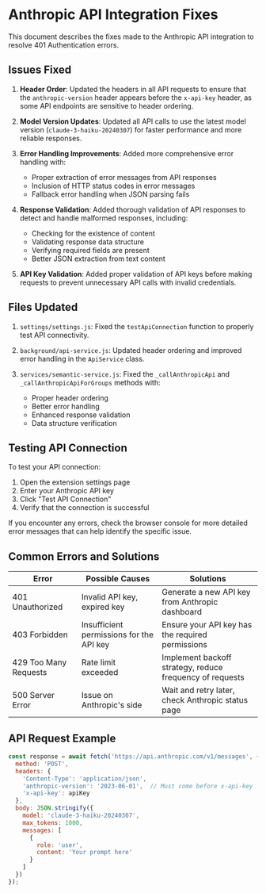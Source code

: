 # Anthropic API Integration Fixes

This document describes the fixes made to the Anthropic API integration to resolve 401 Authentication errors.

## Issues Fixed

1. **Header Order**: Updated the headers in all API requests to ensure that the `anthropic-version` header appears before the `x-api-key` header, as some API endpoints are sensitive to header ordering.

2. **Model Version Updates**: Updated all API calls to use the latest model version (`claude-3-haiku-20240307`) for faster performance and more reliable responses.

3. **Error Handling Improvements**: Added more comprehensive error handling with:
   - Proper extraction of error messages from API responses
   - Inclusion of HTTP status codes in error messages
   - Fallback error handling when JSON parsing fails

4. **Response Validation**: Added thorough validation of API responses to detect and handle malformed responses, including:
   - Checking for the existence of content
   - Validating response data structure
   - Verifying required fields are present
   - Better JSON extraction from text content

5. **API Key Validation**: Added proper validation of API keys before making requests to prevent unnecessary API calls with invalid credentials.

## Files Updated

1. `settings/settings.js`: Fixed the `testApiConnection` function to properly test API connectivity.

2. `background/api-service.js`: Updated header ordering and improved error handling in the `ApiService` class.

3. `services/semantic-service.js`: Fixed the `_callAnthropicApi` and `_callAnthropicApiForGroups` methods with:
   - Proper header ordering
   - Better error handling
   - Enhanced response validation
   - Data structure verification

## Testing API Connection

To test your API connection:

1. Open the extension settings page
2. Enter your Anthropic API key
3. Click "Test API Connection"
4. Verify that the connection is successful

If you encounter any errors, check the browser console for more detailed error messages that can help identify the specific issue.

## Common Errors and Solutions

| Error | Possible Causes | Solutions |
|-------|----------------|-----------|
| 401 Unauthorized | Invalid API key, expired key | Generate a new API key from Anthropic dashboard |
| 403 Forbidden | Insufficient permissions for the API key | Ensure your API key has the required permissions |
| 429 Too Many Requests | Rate limit exceeded | Implement backoff strategy, reduce frequency of requests |
| 500 Server Error | Issue on Anthropic's side | Wait and retry later, check Anthropic status page |

## API Request Example

```javascript
const response = await fetch('https://api.anthropic.com/v1/messages', {
  method: 'POST',
  headers: {
    'Content-Type': 'application/json',
    'anthropic-version': '2023-06-01',  // Must come before x-api-key
    'x-api-key': apiKey
  },
  body: JSON.stringify({
    model: 'claude-3-haiku-20240307',
    max_tokens: 1000,
    messages: [
      {
        role: 'user',
        content: 'Your prompt here'
      }
    ]
  })
});
```